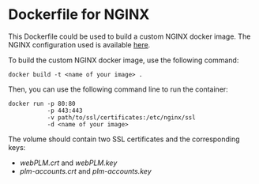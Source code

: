 # Dockerfile for NGINX

This Dockerfile could be used to build a custom NGINX docker image.
The NGINX configuration used is available [here](https://github.com/BuggleInc/PLM-nginx).

To build the custom NGINX docker image, use the following command:

```
docker build -t <name of your image> .
```

Then, you can use the following command line to run the container:
```
docker run -p 80:80
           -p 443:443
           -v path/to/ssl/certificates:/etc/nginx/ssl
           -d <name of your image>
```

The volume should contain two SSL certificates and the corresponding keys:
- *webPLM.crt* and *webPLM.key*
- *plm-accounts.crt* and *plm-accounts.key*
